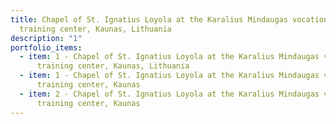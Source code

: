 ```yaml
---
title: Chapel of St. Ignatius Loyola at the Karalius Mindaugas vocational
  training center, Kaunas, Lithuania
description: "1"
portfolio_items:
  - item: 1 - Chapel of St. Ignatius Loyola at the Karalius Mindaugas vocational
      training center, Kaunas, Lithuania
  - item: 1 - Chapel of St. Ignatius Loyola at the Karalius Mindaugas vocational
      training center, Kaunas
  - item: 2 - Chapel of St. Ignatius Loyola at the Karalius Mindaugas vocational
      training center, Kaunas
---
```

